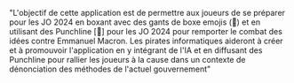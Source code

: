 "L'objectif de cette application est de permettre aux joueurs de se préparer pour les JO 2024 en boxant avec des gants de boxe emojis (🥊) et en utilisant des Punchline [🥊] pour les JO 2024 pour remporter le combat des idées contre Emmanuel Macron. Les pirates informatiques aideront à créer et à promouvoir l'application en y intégrant de l'IA et en diffusant des Punchline pour rallier les joueurs à la cause dans un contexte de dénonciation des méthodes de l'actuel gouvernement"